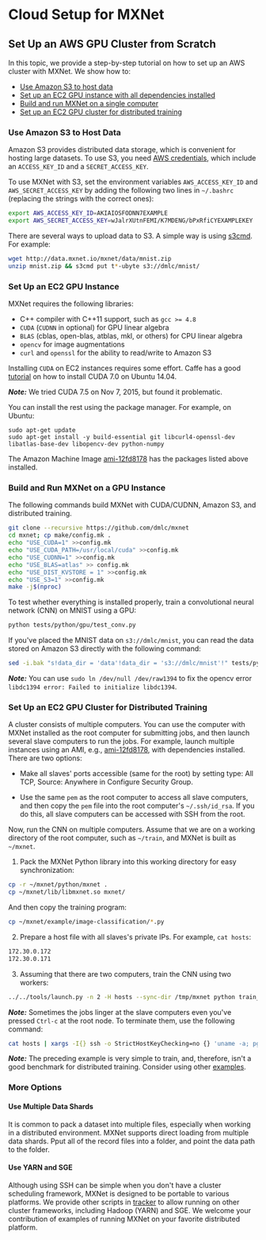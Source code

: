 # Cloud Setup for MXNet

## Set Up an AWS GPU Cluster from Scratch

In this topic, we provide a step-by-step tutorial on how to set up an AWS cluster with
MXNet. We show how to:

- [Use Amazon S3 to host data](#use-amazon-s3-to-host-data)
- [Set up an EC2 GPU instance with all dependencies installed](#set-up-an-ec2-gpu-instance)
- [Build and run MXNet on a single computer](#build-and-run-mxnet-on-a-gpu-instance)
- [Set up an EC2 GPU cluster for distributed training](#set-up-an-ec2-gpu-cluster-for-distributed-training)

### Use Amazon S3 to Host Data

Amazon S3 provides distributed data storage, which is convenient for hosting large datasets. To use S3, you need [AWS credentials](http://docs.aws.amazon.com/AWSSimpleQueueService/latest/SQSGettingStartedGuide/AWSCredentials.html),
which include an `ACCESS_KEY_ID` and a `SECRET_ACCESS_KEY`.

To use MXNet with S3, set the environment variables `AWS_ACCESS_KEY_ID` and
`AWS_SECRET_ACCESS_KEY` by adding the following two lines in
`~/.bashrc` (replacing the strings with the correct ones):

```bash
export AWS_ACCESS_KEY_ID=AKIAIOSFODNN7EXAMPLE
export AWS_SECRET_ACCESS_KEY=wJalrXUtnFEMI/K7MDENG/bPxRfiCYEXAMPLEKEY
```

There are several ways to upload data to S3. A simple way is using
[s3cmd](http://s3tools.org/s3cmd). For example:

```bash
wget http://data.mxnet.io/mxnet/data/mnist.zip
unzip mnist.zip && s3cmd put t*-ubyte s3://dmlc/mnist/
```

### Set Up an EC2 GPU Instance

MXNet requires the following libraries:

- C++ compiler with C++11 support, such as `gcc >= 4.8`
- `CUDA` (`CUDNN` in optional) for GPU linear algebra
- `BLAS` (cblas, open-blas, atblas, mkl, or others) for CPU linear algebra
- `opencv` for image augmentations
- `curl` and `openssl` for the ability to read/write to Amazon S3

Installing `CUDA` on EC2 instances requires some effort. Caffe has a good
[tutorial](https://github.com/BVLC/caffe/wiki/Install-Caffe-on-EC2-from-scratch-(Ubuntu,-CUDA-7,-cuDNN))
on how to install CUDA 7.0 on Ubuntu 14.04.

***Note:*** We tried CUDA 7.5 on Nov 7,
2015, but found it problematic.

You can install the rest using the package manager. For example, on Ubuntu:

```
sudo apt-get update
sudo apt-get install -y build-essential git libcurl4-openssl-dev libatlas-base-dev libopencv-dev python-numpy
```

The Amazon Machine Image [ami-12fd8178](https://console.aws.amazon.com/ec2/v2/home?region=us-east-1#LaunchInstanceWizard:ami=ami-12fd8178) has the  packages listed above installed.


### Build and Run MXNet on a GPU Instance

The following commands build MXNet with CUDA/CUDNN, Amazon S3, and distributed
training.

```bash
git clone --recursive https://github.com/dmlc/mxnet
cd mxnet; cp make/config.mk .
echo "USE_CUDA=1" >>config.mk
echo "USE_CUDA_PATH=/usr/local/cuda" >>config.mk
echo "USE_CUDNN=1" >>config.mk
echo "USE_BLAS=atlas" >> config.mk
echo "USE_DIST_KVSTORE = 1" >>config.mk
echo "USE_S3=1" >>config.mk
make -j$(nproc)
```

To test whether everything is installed properly, train a convolutional neural network (CNN) on MNIST using a GPU:

```bash
python tests/python/gpu/test_conv.py
```

If you've placed the MNIST data on `s3://dmlc/mnist`, you can read the data stored on Amazon S3 directly with the following command:

```bash
sed -i.bak "s!data_dir = 'data'!data_dir = 's3://dmlc/mnist'!" tests/python/gpu/test_conv.py
```

***Note:*** You can use `sudo ln /dev/null /dev/raw1394` to fix the opencv error `libdc1394 error: Failed to initialize libdc1394`.

### Set Up an EC2 GPU Cluster for Distributed Training

A cluster consists of multiple computers. You can use the computer with MXNet
installed as the root computer for submitting jobs, and then launch several
slave computers to run the jobs. For example, launch multiple instances using an
AMI, e.g.,
[ami-12fd8178](https://console.aws.amazon.com/ec2/v2/home?region=us-east-1#LaunchInstanceWizard:ami=ami-12fd8178),
with dependencies installed. There are two options:

- Make all slaves' ports accessible (same for the root) by setting type: All TCP,
   Source: Anywhere in Configure Security Group.

- Use the same `pem` as the root computer to access all slave computers, and
   then copy the `pem` file into the root computer's `~/.ssh/id_rsa`. If you do this, all slave computers can be accessed with SSH from the root.

Now, run the CNN on multiple computers. Assume that we are on a working
directory of the root computer, such as `~/train`, and MXNet is built as `~/mxnet`.

1. Pack the MXNet Python library into this working directory for easy
  synchronization:

  ```bash
  cp -r ~/mxnet/python/mxnet .
  cp ~/mxnet/lib/libmxnet.so mxnet/
  ```

  And then copy the training program:

  ```bash
  cp ~/mxnet/example/image-classification/*.py 
  ```

2. Prepare a host file with all slaves's private IPs. For example, `cat hosts`:

  ```bash
  172.30.0.172
  172.30.0.171
  ```

3. Assuming that there are two computers, train the CNN using two workers:

  ```bash
  ../../tools/launch.py -n 2 -H hosts --sync-dir /tmp/mxnet python train_mnist.py --kv-store dist_sync
  ```

***Note:*** Sometimes the jobs linger at the slave computers even you've pressed `Ctrl-c`
at the root node. To terminate them, use the following command:

```bash
cat hosts | xargs -I{} ssh -o StrictHostKeyChecking=no {} 'uname -a; pgrep python | xargs kill -9'
```

***Note:*** The preceding example is very simple to train, and, therefore, isn't a good
benchmark for distributed training. Consider using other [examples](https://github.com/dmlc/mxnet/tree/master/example/image-classification).

### More Options
#### Use Multiple Data Shards
It is common to pack a dataset into multiple files, especially when working in a distributed environment. MXNet supports direct loading from multiple data shards. Pput all of the record files into a folder, and point the data path to the folder.

#### Use YARN and SGE
Although using SSH can be simple when you don't have a cluster scheduling framework, MXNet is designed to be portable to various platforms.  We provide other scripts in [tracker](https://github.com/dmlc/dmlc-core/tree/master/tracker) to allow running on other cluster frameworks, including Hadoop (YARN) and SGE. We welcome your contribution of examples of running MXNet on your favorite distributed platform.
